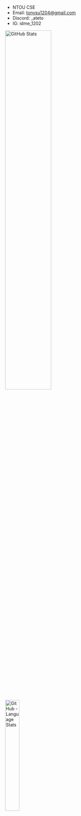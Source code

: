 - NTOU CSE
- Email: tonysu1204@gmail.com
- Discord: _ateto
- IG: idme_1202

<p>
    <img width="54%" src="https://github-readme-stats.vercel.app/api?username=Ateto1204&count_private=true&show_icons=true&bg_color=90,DAFFEF,FCFFFD" alt="GitHub Stats">
</p>
<p>
    <img width="30%" src="https://github-readme-stats.vercel.app/api/top-langs/?username=Ateto1204&bg_color=90,DAFFEF,FCFFFD" alt="GitHub - Language Stats">
</p>
